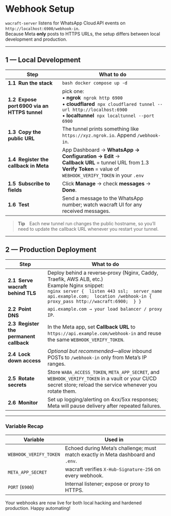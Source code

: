 # Webhook Setup

`wacraft-server` listens for WhatsApp Cloud API events on  
`http://localhost:6900/webhook‑in`.  
Because Meta **only** posts to HTTPS URLs, the setup differs between local
development and production.

---

## 1 — Local Development

| Step                                         | What to do                                                                                                                                                                    |
| -------------------------------------------- | ----------------------------------------------------------------------------------------------------------------------------------------------------------------------------- |
| **1.1 Run the stack**                        | `bash docker compose up -d`                                                                                                                                                   |
| **1.2 Expose port 6900 via an HTTPS tunnel** | pick one:<br/>• **ngrok**  `ngrok http 6900`<br/>• **cloudflared**  `npx cloudflared tunnel --url http://localhost:6900`<br/>• **localtunnel**  `npx localtunnel --port 6900` |
| **1.3 Copy the public URL**                  | The tunnel prints something like `https://xyz.ngrok.io`. Append `/webhook-in`.                                                                                                |
| **1.4 Register the callback in Meta**        | App Dashboard → **WhatsApp → Configuration → Edit** →<br/>**Callback URL** = tunnel URL from 1.3<br/>**Verify Token** = value of `WEBHOOK_VERIFY_TOKEN` in your `.env`        |
| **1.5 Subscribe to fields**                  | Click **Manage** → check **messages** → **Done**.                                                                                                                             |
| **1.6 Test**                                 | Send a message to the WhatsApp number; watch wacraft UI for any received messages.                                                                                            |

> **Tip** Each new tunnel run changes the public hostname, so you’ll need to
> update the callback URL whenever you restart your tunnel.

---

## 2 — Production Deployment

| Step                                    | What to do                                                                                                                                                                                                                           |
| --------------------------------------- | ------------------------------------------------------------------------------------------------------------------------------------------------------------------------------------------------------------------------------------ |
| **2.1 Serve wacraft behind TLS**        | Deploy behind a reverse‑proxy (Nginx, Caddy, Traefik, AWS ALB, etc.)<br/>Example Nginx snippet: <br/>`nginx server {  listen 443 ssl;  server_name api.example.com;  location /webhook-in {    proxy_pass http://wacraft:6900;  } }` |
| **2.2 Point DNS**                       | `api.example.com → your load balancer / proxy IP`.                                                                                                                                                                                   |
| **2.3 Register the permanent callback** | In the Meta app, set **Callback URL** to `https://api.example.com/webhook-in` and reuse the same `WEBHOOK_VERIFY_TOKEN`.                                                                                                             |
| **2.4 Lock down access**                | _Optional but recommended_—allow inbound POSTs to `/webhook-in` only from Meta’s IP ranges.                                                                                                                                          |
| **2.5 Rotate secrets**                  | Store `WABA_ACCESS_TOKEN`, `META_APP_SECRET`, and `WEBHOOK_VERIFY_TOKEN` in a vault or your CI/CD secret store; reload the service whenever you rotate them.                                                                         |
| **2.6 Monitor**                         | Set up logging/alerting on 4xx/5xx responses; Meta will pause delivery after repeated failures.                                                                                                                                      |

---

### Variable Recap

| Variable               | Used in                                                                          |
| ---------------------- | -------------------------------------------------------------------------------- |
| `WEBHOOK_VERIFY_TOKEN` | Echoed during Meta’s challenge; must match exactly in Meta dashboard and `.env`. |
| `META_APP_SECRET`      | wacraft verifies `X‑Hub‑Signature‑256` on every webhook.                         |
| `PORT` (`6900`)        | Internal listener; expose or proxy to HTTPS.                                     |

Your webhooks are now live for both local hacking and hardened production. Happy automating!
